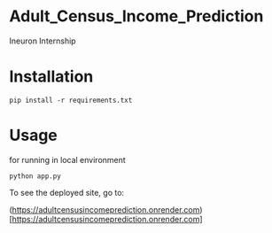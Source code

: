 # Adult_Census_Income_Prediction
Ineuron Internship


# Installation
```
pip install -r requirements.txt
```

# Usage

for running in local environment
```
python app.py
```

To see the deployed site, go to:

(https://adultcensusincomeprediction.onrender.com)[https://adultcensusincomeprediction.onrender.com]
